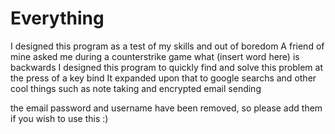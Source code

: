 # Everything
I designed this program as a test of my skills and out of boredom
A friend of mine asked me during a counterstrike game what (insert word here) is backwards
I designed this program to quickly find and solve this problem at the press of a key bind
It expanded upon that to google searchs and other cool things such as note taking and encrypted email sending

the email password and username have been removed, so please add them if you wish to use this :)
